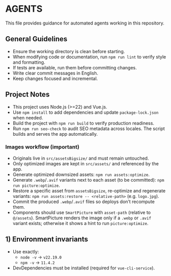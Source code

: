 # AGENTS

This file provides guidance for automated agents working in this repository.

## General Guidelines
- Ensure the working directory is clean before starting.
- When modifying code or documentation, run `npm run lint` to verify style and formatting.
- If tests are available, run them before committing changes.
- Write clear commit messages in English.
- Keep changes focused and incremental.

## Project Notes
- This project uses Node.js (>=22) and Vue.js.
- Use `npm install` to add dependencies and update `package-lock.json` when needed.
- Build the project with `npm run build` to verify production readiness.
- Run `npm run seo-check` to audit SEO metadata across locales. The script builds and serves the app automatically.

### Images workflow (important)

- Originals live in `src/assetsBigsize/` and must remain untouched.
- Only optimized images are kept in `src/assets/` and referenced by the app.
- Generate optimized downsized assets: `npm run assets:optimize`.
- Generate `.webp`/`.avif` variants next to each asset (to be committed): `npm run picture:optimize`.
- Restore a specific asset from `assetsBigsize`, re-optimize and regenerate variants: `npm run assets:restore -- <relative-path>` (e.g. `logo.jpg`).
- Commit the produced `.webp`/`.avif` files so deploys don’t recompute them.
- Components should use `SmartPicture` with `asset-path` (relative to `@/assets`). SmartPicture renders the image only if a `.webp` or `.avif` variant exists; otherwise it shows a hint to run `picture:optimize`.

## 1) Environment invariants

- Use exactly:
  - `node -v` → `v22.19.0`
  - `npm -v` → `11.4.2`
- DevDependencies must be installed (required for `vue-cli-service`).

